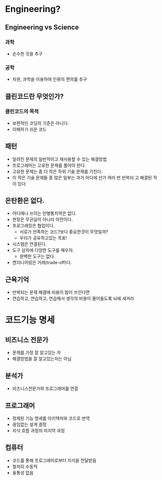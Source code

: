 # Engineering?
## Engineering vs  Science
### 과학
- 순수한 것을 추구
### 공학
- 자원, 과학을 이용하여 인류의 편의를 추구
## 클린코드란 무엇인가?
### 클린코드의 목적
- 보편적인 코딩의 기준은 아니다.
- 이해하기 쉬운 코드
## 패턴

-   알려진 문제의 일반적이고 재사용할 수 있는 해결방법
-   프로그래머는 고유한 문제를 풀어야 한다.
-   고유한 문제는 좀 더 작은 하위 기술 문제를 가진다.
-   이 작은 기술 문제들 중 많은 일부는 과거 어디에 선가 여러 번 반복되 고 해결된 적이 있다.

## 은탄환은 없다.

-   어디에나 쓰이는 만병통치약은 없다.
-   현장은 무균실이 아니라 야전이다.
-   프로그래밍은 협업이다.
    -   서로가 만족하는 코드?보다 중요한것이 무엇일까?
    -   우리가 공유하고있는 목표!
-   시스템은 연결된다.
-   도구 상자에 다양한 도구를 채우자.
    -   완벽한 도구는 없다.
-   엔지니어링은 거래(trade-off)다.

## 근육기억

-   반복되는 문제 해결에 비용이 많이 쓰인다면
-   연습하고, 연습하고, 연습해서 생각의 비용이 줄어들도록 뇌에 새겨라

# 코드기능 명세
## 비즈니스 전문가
- 문제를 가장 잘 알고있는 자
- 해결방법을 잘 알고있는자는 아님

## 분석가
- 비즈니스전문가와 프로그래머를 연결

## 프로그래머

- 정제된 기능 명세를 아키텍처와 코드로 번역
- 끊임없는 설계 결정
- 지식 흐름 과정의 마지막 과정

## 컴퓨터
- 코드를 통해 프로그래머로부터 지식을 전달받음
- 철저히 수동적
- 융통성 없음
<!--stackedit_data:
eyJoaXN0b3J5IjpbMjk0NDk1MTE2XX0=
-->